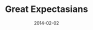 ---
title: "Great Expectasians"
speaker: "Tony Chon"
date: "2014-02-02"
sermonUrl: "//35.190.93.184/sermons/20140202_sunday_pastor_tony_chon_great_expectasians.mp3"
---